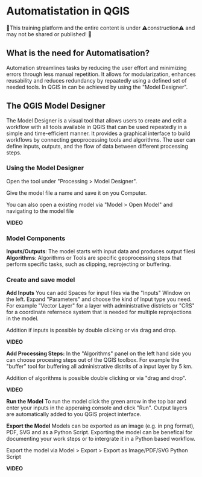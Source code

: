 # Automatistation in QGIS

🚧This training platform and the entire content is under ⚠️construction⚠️ and may not be shared or published! 🚧

## What is the need for Automatisation?
Automation streamlines tasks by reducing the user effort and minimizing errors through less manual repetition. It allows for modularization, enhances reusability and reduces redundancy by repaatedly using a defined set of needed tools. In QGIS in can be achieved by using the "Model Designer".

## The QGIS Model Designer
The Model Designer is a visual tool that allows users to create and edit a workflow with all tools available in QGIS that can be used repeatedly in a simple and time-efficient manner. It provides a graphical interface to build workflows by connecting geoprocessing tools and algorithms. The user can define inputs, outputs, and the flow of data between different processing steps.

### Using the Model Designer

Open the tool under "Processing > Model Designer".

Give the model file a name and save it on you Computer.

You can also open a existing model via "Model > Open Model" and navigating to the model file

**VIDEO**

### Model Components
**Inputs/Outputs**: The model starts with input data and produces output filesi
**Algorithms**: Algorithms or Tools are specific geoprocessing steps that perform specific tasks, such as clipping, reprojecting or buffering.


### Create and save model

**Add Inputs**
You can add Spaces for input files via the "Inputs" Window on the left. Expand "Parameters" and choose the kind of Input type you need. For example "Vector Layer" for a layer with administrative districts or "CRS" for a coordinate refernece system that is needed for multiple reprojections in the model.

Addition if inputs is possible by double clicking or via drag and drop.

**VIDEO**


**Add Processing Steps:**
In the "Algorithms" panel on the left hand side you can choose procesing steps out of the QGIS toolbox. For example the "buffer" tool for buffering all administrative distrits of a input layer by 5 km.

Addition of algorithms is possible double clicking or via "drag and drop".

**VIDEO**


**Run the Model**
To run the model click the green arrow in the top bar and enter your inputs in the apperaing console and click "Run". Output layers are automatically added to you QGIS project interface.

**Export the Model**
Models can be exported as an image (e.g. in png format), PDF, SVG and as a Python Script. Exporting the model can be benefical for documenting your work steps or to intergrate it in a Python based workflow.

Export the model via Model > Export > Export as Image/PDF/SVG Python Script

**VIDEO**